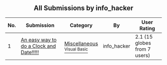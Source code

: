 ﻿<div align="center">

## All Submissions by info\_hacker

</div>

No.  | Submission | Category | By   | User Rating
---- | ---------- | -------- | ---- | -----------
1 | [An easy way to do a Clock and Date\!\!\!\!\!<br />](https://github.com/Planet-Source-Code/info-hacker-an-easy-way-to-do-a-clock-and-date__1-13244) | [Miscellaneous<br /><sup>Visual Basic</sup>](../ByCategory/miscellaneous__1-1.md) | info\_hacker | 2.1 (15 globes from 7 users)
